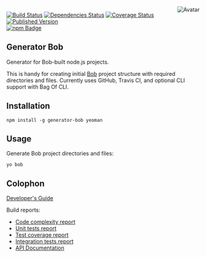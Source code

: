 <img align="right" src="https://raw.github.com/cliffano/generator-bob/master/avatar.jpg" alt="Avatar"/>

[![Build Status](https://secure.travis-ci.org/cliffano/generator-bob.png?branch=master)](http://travis-ci.org/cliffano/generator-bob)
[![Dependencies Status](https://david-dm.org/cliffano/generator-bob.png)](http://david-dm.org/cliffano/generator-bob)
[![Coverage Status](https://coveralls.io/repos/cliffano/generator-bob/badge.png?branch=master)](https://coveralls.io/r/cliffano/generator-bob?branch=master)
[![Published Version](https://badge.fury.io/js/generator-bob.png)](http://badge.fury.io/js/generator-bob)
<br/>
[![npm Badge](https://nodei.co/npm/generator-bob.png)](http://npmjs.org/package/generator-bob)

Generator Bob
-------------

Generator for Bob-built node.js projects.

This is handy for creating initial [Bob](http://github.com/cliffano/bob)  project structure with required directories and files. Currently uses GitHub, Travis CI, and optional CLI support with Bag Of CLI.

Installation
------------

    npm install -g generator-bob yeoman

Usage
-----

Generate Bob project directories and files:

    yo bob

Colophon
--------

[Developer's Guide](http://cliffano.github.io/developers_guide.html#nodejs)

Build reports:

* [Code complexity report](http://cliffano.github.io/generator-bob/bob/complexity/plato/index.html)
* [Unit tests report](http://cliffano.github.io/generator-bob/bob/test/buster.out)
* [Test coverage report](http://cliffano.github.io/generator-bob/bob/coverage/buster-istanbul/lcov-report/lib/index.html)
* [Integration tests report](http://cliffano.github.io/generator-bob/bob/test-integration/cmdt.out)
* [API Documentation](http://cliffano.github.io/generator-bob/bob/doc/dox-foundation/index.html)